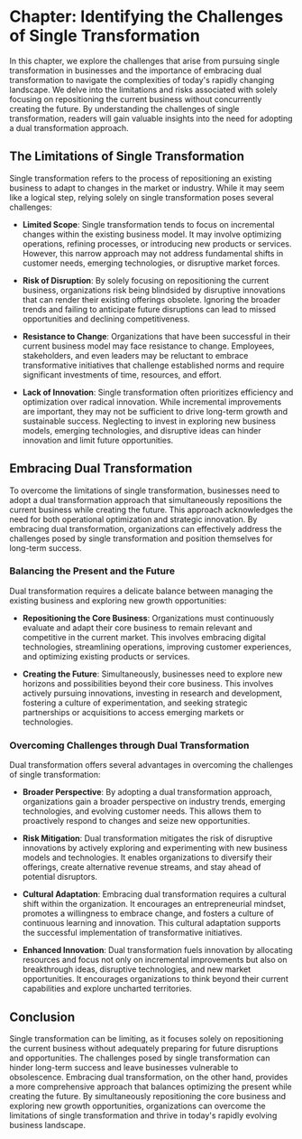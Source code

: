 Chapter: Identifying the Challenges of Single Transformation
============================================================

In this chapter, we explore the challenges that arise from pursuing single transformation in businesses and the importance of embracing dual transformation to navigate the complexities of today's rapidly changing landscape. We delve into the limitations and risks associated with solely focusing on repositioning the current business without concurrently creating the future. By understanding the challenges of single transformation, readers will gain valuable insights into the need for adopting a dual transformation approach.

The Limitations of Single Transformation
----------------------------------------

Single transformation refers to the process of repositioning an existing business to adapt to changes in the market or industry. While it may seem like a logical step, relying solely on single transformation poses several challenges:

* **Limited Scope**: Single transformation tends to focus on incremental changes within the existing business model. It may involve optimizing operations, refining processes, or introducing new products or services. However, this narrow approach may not address fundamental shifts in customer needs, emerging technologies, or disruptive market forces.

* **Risk of Disruption**: By solely focusing on repositioning the current business, organizations risk being blindsided by disruptive innovations that can render their existing offerings obsolete. Ignoring the broader trends and failing to anticipate future disruptions can lead to missed opportunities and declining competitiveness.

* **Resistance to Change**: Organizations that have been successful in their current business model may face resistance to change. Employees, stakeholders, and even leaders may be reluctant to embrace transformative initiatives that challenge established norms and require significant investments of time, resources, and effort.

* **Lack of Innovation**: Single transformation often prioritizes efficiency and optimization over radical innovation. While incremental improvements are important, they may not be sufficient to drive long-term growth and sustainable success. Neglecting to invest in exploring new business models, emerging technologies, and disruptive ideas can hinder innovation and limit future opportunities.

Embracing Dual Transformation
-----------------------------

To overcome the limitations of single transformation, businesses need to adopt a dual transformation approach that simultaneously repositions the current business while creating the future. This approach acknowledges the need for both operational optimization and strategic innovation. By embracing dual transformation, organizations can effectively address the challenges posed by single transformation and position themselves for long-term success.

### Balancing the Present and the Future

Dual transformation requires a delicate balance between managing the existing business and exploring new growth opportunities:

* **Repositioning the Core Business**: Organizations must continuously evaluate and adapt their core business to remain relevant and competitive in the current market. This involves embracing digital technologies, streamlining operations, improving customer experiences, and optimizing existing products or services.

* **Creating the Future**: Simultaneously, businesses need to explore new horizons and possibilities beyond their core business. This involves actively pursuing innovations, investing in research and development, fostering a culture of experimentation, and seeking strategic partnerships or acquisitions to access emerging markets or technologies.

### Overcoming Challenges through Dual Transformation

Dual transformation offers several advantages in overcoming the challenges of single transformation:

* **Broader Perspective**: By adopting a dual transformation approach, organizations gain a broader perspective on industry trends, emerging technologies, and evolving customer needs. This allows them to proactively respond to changes and seize new opportunities.

* **Risk Mitigation**: Dual transformation mitigates the risk of disruptive innovations by actively exploring and experimenting with new business models and technologies. It enables organizations to diversify their offerings, create alternative revenue streams, and stay ahead of potential disruptors.

* **Cultural Adaptation**: Embracing dual transformation requires a cultural shift within the organization. It encourages an entrepreneurial mindset, promotes a willingness to embrace change, and fosters a culture of continuous learning and innovation. This cultural adaptation supports the successful implementation of transformative initiatives.

* **Enhanced Innovation**: Dual transformation fuels innovation by allocating resources and focus not only on incremental improvements but also on breakthrough ideas, disruptive technologies, and new market opportunities. It encourages organizations to think beyond their current capabilities and explore uncharted territories.

Conclusion
----------

Single transformation can be limiting, as it focuses solely on repositioning the current business without adequately preparing for future disruptions and opportunities. The challenges posed by single transformation can hinder long-term success and leave businesses vulnerable to obsolescence. Embracing dual transformation, on the other hand, provides a more comprehensive approach that balances optimizing the present while creating the future. By simultaneously repositioning the core business and exploring new growth opportunities, organizations can overcome the limitations of single transformation and thrive in today's rapidly evolving business landscape.
